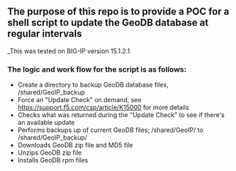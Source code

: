## The purpose of this repo is to provide a POC for a shell script to update the GeoDB database at regular intervals

_This was tested on BIG-IP version 15.1.2.1

### The logic and work flow for the script is as follows:

* Create a directory to backup GeoDB database files, /shared/GeoIP_backup
* Force an "Update Check" on demand, see https://support.f5.com/csp/article/K15000 for more details
* Checks what was returned during the "Update Check" to see if there's an available update
* Performs backups up of current GeoDB files; /shared/GeoIP/ to /shared/GeoIP_backup/
* Downloads GeoDB zip file and MD5 file
* Unzips GeoDB zip file
* Installs GeoDB rpm files
